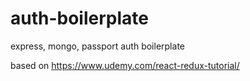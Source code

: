# auth-boilerplate
express, mongo, passport auth boilerplate

based on https://www.udemy.com/react-redux-tutorial/
